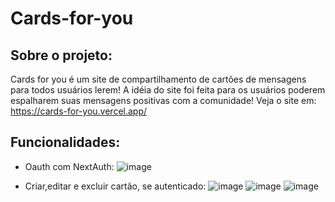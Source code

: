 # Cards-for-you
## Sobre o projeto:
Cards for you é um site de compartilhamento de cartões de mensagens para todos usuários lerem! A idéia do site foi feita para os usuários poderem espalharem suas mensagens positivas com a comunidade! Veja o site em: https://cards-for-you.vercel.app/

## Funcionalidades: 
  -  Oauth com NextAuth: ![image](https://github.com/devmarcoskc/CardsNext.Js13-Full-Stack/assets/118542843/93148de1-c276-4905-9eb0-1f769eb01b2f)

  - Criar,editar e excluir cartão, se autenticado: ![image](https://github.com/devmarcoskc/CardsNext.Js13-Full-Stack/assets/118542843/d745f531-679f-44ac-a042-f444e587e728) ![image](https://github.com/devmarcoskc/CardsNext.Js13-Full-Stack/assets/118542843/0664a71b-1313-4156-8f84-531d18d1c1be) ![image](https://github.com/devmarcoskc/CardsNext.Js13-Full-Stack/assets/118542843/f8f44369-8740-4485-bc03-f3c584739889)
